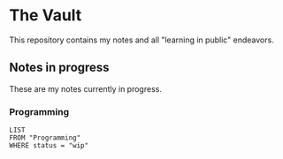 # The Vault

This repository contains my notes and all "learning in public" endeavors.

## Notes in progress

These are my notes currently in progress.

### Programming
```dataview
LIST
FROM "Programming"
WHERE status = "wip"
```



